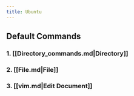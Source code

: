 ```yaml
---
title: Ubuntu
---
```


## Default Commands

### 1. [[Directory_commands.md|Directory]]

### 2. [[File.md|File]]

### 3. [[vim.md|Edit Document]]

